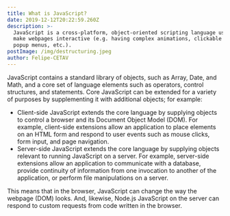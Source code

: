 ```yaml
---
title: What is JavaScript?
date: 2019-12-12T20:22:59.260Z
description: >-
  JavaScript is a cross-platform, object-oriented scripting language used to
  make webpages interactive (e.g. having complex animations, clickable buttons,
  popup menus, etc.).
postImage: /img/destructuring.jpeg
author: Felipe-CETAV
---
```

JavaScript contains a standard library of objects, such as Array, Date, and Math, and a core set of language elements such as operators, control structures, and statements. Core JavaScript can be extended for a variety of purposes by supplementing it with additional objects; for example:



* Client-side JavaScript extends the core language by supplying objects to control a browser and its Document Object Model (DOM). For example, client-side extensions allow an application to place elements on an HTML form and respond to user events such as mouse clicks, form input, and page navigation.
* Server-side JavaScript extends the core language by supplying objects relevant to running JavaScript on a server. For example, server-side extensions allow an application to communicate with a database, provide continuity of information from one invocation to another of the application, or perform file manipulations on a server.



This means that in the browser, JavaScript can change the way the webpage (DOM) looks. And, likewise, Node.js JavaScript on the server can respond to custom requests from code written in the browser.
